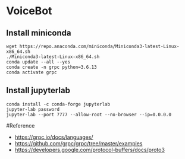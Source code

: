 # VoiceBot
## Install miniconda
```
wget https://repo.anaconda.com/miniconda/Miniconda3-latest-Linux-x86_64.sh
./Miniconda3-latest-Linux-x86_64.sh
conda update --all --yes
conda create -n grpc python=3.6.13
conda activate grpc
```
## Install jupyterlab
```
conda install -c conda-forge jupyterlab
jupyter-lab password
jupyter-lab --port 7777 --allow-root --no-browser --ip=0.0.0.0
```
#Reference
- https://grpc.io/docs/languages/
- https://github.com/grpc/grpc/tree/master/examples
- https://developers.google.com/protocol-buffers/docs/proto3
